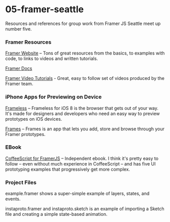 # 05-framer-seattle

Resources and references for group work from Framer JS Seattle meet up number five.

### Framer Resources

[Framer Website](http://framerjs.com/) – Tons of great resources from the basics, to examples with code, to links to videos and written tutorials.

[Framer Docs](http://framerjs.com/docs/)

[Framer Video Tutorials](https://www.youtube.com/channel/UCW5gUZ7lKGrAbLOkHv2xfbw) - Great, easy to follow set of videos produced by the Framer team.


### iPhone Apps for Previewing on Device

[Frameless](https://stakes.github.io/Frameless/) – Frameless for iOS 8 is the browser that gets out of your way. It's made for designers and developers who need an easy way to preview prototypes on iOS devices.

[Frames](https://itunes.apple.com/us/app/frames-mirror-gallery-for/id1016029345?mt=8) – Frames is an app that lets you add, store and browse through your Framer prototypes.


### EBook

[CoffeeScript for FramerJS](http://coffeescript-for-framerjs.com/) – Independent ebook. I think it's pretty easy to follow – even without much experience in CoffeeScript – and has five UI prototyping examples that progressively get more complex.


### Project Files

example.framer shows a super-simple example of layers, states, and events.

instaproto.framer and instaproto.sketch is an example of importing a Sketch file and creating a simple state-based animation.